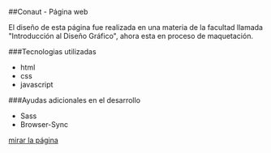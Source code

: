 ##Conaut - Página web

El diseño de esta página fue realizada en una materia de la facultad llamada "Introducción al Diseño Gráfico", ahora esta en proceso de maquetación.

###Tecnologias utilizadas
 - html
 - css 
 - javascript

###Ayudas adicionales en el desarrollo
 - Sass
 - Browser-Sync

[mirar la página](http://www.fimac.com.ar/conaut/)